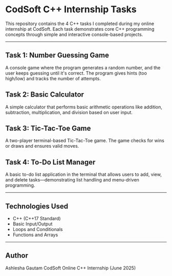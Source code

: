 # CodSoft C++ Internship Tasks

This repository contains the 4 C++ tasks I completed during my online internship at CodSoft. Each task demonstrates core C++ programming concepts through simple and interactive console-based projects.

----

## Task 1: Number Guessing Game  
A console game where the program generates a random number, and the user keeps guessing until it's correct. The program gives hints (too high/low) and tracks the number of attempts.

## Task 2: Basic Calculator  
A simple calculator that performs basic arithmetic operations like addition, subtraction, multiplication, and division based on user input.

## Task 3: Tic-Tac-Toe Game  
A two-player terminal-based Tic-Tac-Toe game. The game checks for wins or draws and ensures valid moves.

## Task 4: To-Do List Manager  
A basic to-do list application in the terminal that allows users to add, view, and delete tasks—demonstrating list handling and menu-driven programming.

---

## Technologies Used
- C++ (C++17 Standard)
- Basic Input/Output
- Loops and Conditionals
- Functions and Arrays

---

## Author
Ashlesha Gautam 
CodSoft Online C++ Internship (June 2025)

